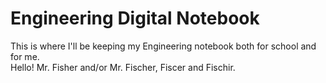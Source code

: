 # Engineering Digital Notebook

This is where I'll be keeping my Engineering notebook both for school and for me.  <br>
Hello! Mr. Fisher and/or Mr. Fischer, Fiscer and Fischir.


